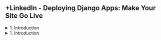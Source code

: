 ## +LinkedIn - Deploying Django Apps: Make Your Site Go Live

<details>
<summary>1. Introduction </summary>

# Introduction

## Install venv

```py
python -m venv venv
```

</details>

<details>
<summary>1. Introduction </summary>

# Introduction

## Install venv

```py
python -m venv venv
```

</details>
